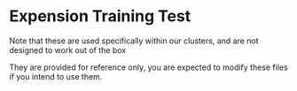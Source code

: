 # Expension Training Test

Note that these are used specifically within our clusters, and are not designed to work out of the box

They are provided for reference only, you are expected to modify these files if you intend to use them.
